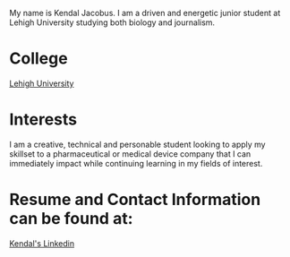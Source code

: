  My name is Kendal Jacobus. I am a driven and energetic junior student at Lehigh University studying both biology and journalism.
 
# College #
[Lehigh University](http://www1.lehigh.edu/)

# Interests #
I am a creative, technical and personable student looking to apply my skillset to a pharmaceutical or medical device company that I can immediately impact while continuing learning in my fields of interest.

# Resume and Contact Information can be found at: #
[Kendal's Linkedin](http://www.linkedin.com/in/kendaljacobus)
